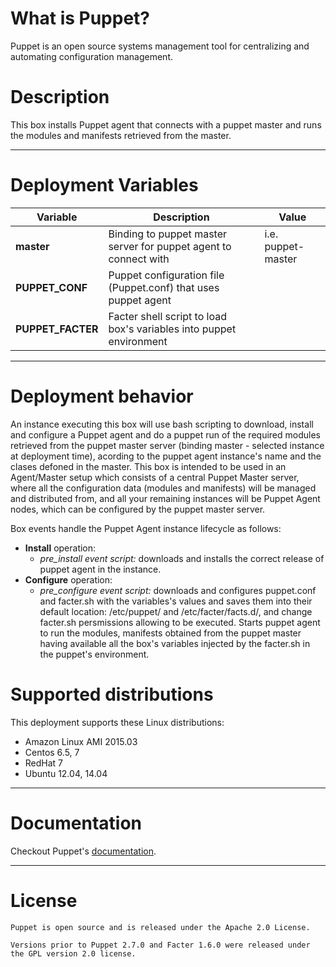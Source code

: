 # What is Puppet?
Puppet is an open source systems management tool for centralizing and automating configuration management.

# Description
This box installs Puppet agent that connects with a puppet master and runs the modules and manifests retrieved from the master.

***

# Deployment Variables
|  Variable                  | Description                                                      | Value                 |
|----------------------------|------------------------------------------------------------------|-----------------------|
|   **master** | Binding to puppet master server for puppet agent to connect with				| i.e. puppet-master
|   **PUPPET_CONF** | Puppet configuration file (Puppet.conf) that uses puppet agent | |
|   **PUPPET_FACTER** | Facter shell script to load box's variables into puppet environment | | |

***

# Deployment behavior
An instance executing this box will use bash scripting to download, install and configure a Puppet agent and do a puppet run of the required modules retrieved from the puppet master server (binding master - selected instance at deployment time), acording to the puppet agent instance's name and the clases defoned in the master. This box is intended to be used in an Agent/Master setup which consists of a central Puppet Master server, where all the configuration data (modules and manifests) will be managed and distributed from, and all your remaining instances will be Puppet Agent nodes, which can be configured by the puppet master server. 

Box events handle the Puppet Agent instance lifecycle as follows:

+ **Install** operation:
    * *pre_install event script:* downloads and installs the correct release of puppet agent in the instance.
+ **Configure** operation:
	* *pre_configure event script:* downloads and configures puppet.conf and facter.sh with the variables's values and saves them into their default location: /etc/puppet/ and /etc/facter/facts.d/, and change facter.sh persmissions allowing to be executed. Starts puppet agent to run the modules, manifests obtained from the puppet master having available all the box's variables injected by the facter.sh in the puppet's environment.

# Supported distributions
This deployment supports these Linux distributions:

* Amazon Linux AMI 2015.03
* Centos 6.5, 7
* RedHat 7
* Ubuntu 12.04, 14.04

***

# Documentation
Checkout Puppet's [documentation](https://docs.puppetlabs.com).

***

# License
```
Puppet is open source and is released under the Apache 2.0 License.

Versions prior to Puppet 2.7.0 and Facter 1.6.0 were released under the GPL version 2.0 license.

```
